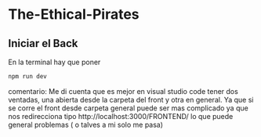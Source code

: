 # The-Ethical-Pirates

## Iniciar el Back
En la terminal hay que poner

````sh
npm run dev

````
comentario: Me di cuenta que es mejor en visual studio code tener dos ventadas, una abierta desde la carpeta del front y otra en general. Ya que si se corre el front desde carpeta general puede ser mas complicado ya que nos redirecciona tipo http://localhost:3000/FRONTEND/ lo que puede general problemas ( o talves a mi solo me pasa)
